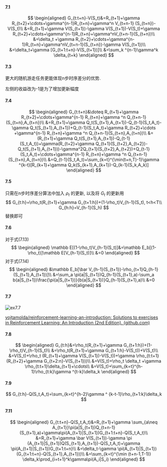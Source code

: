 #### 7.1

$$
\begin{aligned}
G_{t:t+n}-V(S_t)&=R_{t+1}+\gamma R_{t+2}+\cdots+\gamma^{n-1}R_{t+n}+\gamma^n V_{t+n-1}
(S_{t+n})-V(S_t)\\
&=R_{t+1}+\gamma V(S_{t+1})-\gamma V(S_{t+1})-V(S_t)+\gamma R_{t+2}+\cdots+\gamma^{n-1}R_{t+n}+\gamma^nV_{t+n-1}(S_{t+n})\\
&=\delta_t +\gamma R_{t+2}+\cdots+\gamma^{n-1}R_{t+n}+\gamma^nV_{t+n-1}(S_{t+n})-\gamma V(S_{t+1})\\
&=\delta_t+\gamma [G_{t+1:t+n}-V(S_{t+1})]\\
&=\sum_k ^{n-1}\gamma^k \delta_{t+k}
\end{aligned}
$$

#### 7.3

更大的随机游走任务更能体现n步时序差分的优势.

左侧的收益改为-1是为了增加更新幅度

#### 7.4

$$
\begin{aligned}
G_{t:t+n}&\doteq R_{t+1}+\gamma R_{t+2}+\cdots+\gamma^{n-1}
R_{t+n}+\gamma ^n Q_{t+n-1}(S_{t+n},A_{t+n})\\
&=R_{t+1}+\gamma Q_t(S_{t+1},A_{t+1})-Q_{t-1}(S_t,A_t)-\gamma Q_t(S_{t+1},A_{t+1})+Q_{t-1}(S_t,A_t)+\gamma R_{t+2}+\cdots +\gamma^{n-1}
R_{t+n}+\gamma ^n Q_{t+n-1}(S_{t+n},A_{t+n})\\
&=(R_{t+1}+\gamma Q_t(S_{t+1},A_{t+1})-Q_{t-1}(S_t,A_t))+\gamma(R_{t+2}+\gamma Q_{t+1}(S_{t+2},A_{t+2})-Q_t(S_{t+1},A_{t+1}))-\gamma^2Q_{t+1}(S_{t+2},A_{t+2})+Q_{t-1}(S_t,A_t)+\cdots+\gamma^{n-1}
R_{t+n}+\gamma ^n Q_{t+n-1}(S_{t+n},A_{t+n})\\
&=Q_{t-1}(S_t,A_t)+\sum_{k=t}^{\min(t+n,T)-1}\gamma ^{k-t}[R_{k+1}+\gamma Q_k(S_{k+1},A_{k+1})-Q_{k-1}(S_k,A_k)]
\end{aligned}
$$

#### 7.5

只需在n步时序差分算法中加入 $\rho_t$ 的更新, 以及将 $G_t$ 的更新用
$$
G_{t:h}=\rho_t(R_{t+1}+\gamma G_{t+1:h})+(1-\rho_t)V_{h-1}(S_t), t<h<T\\
G_{h:h}=V_{h-1}(S_h)
$$
替换即可

#### 7.6

对于式(7.13)
$$
\begin{aligned}
\mathbb E[(1-\rho_t)V_{h-1}(S_t)]&=\mathbb E_b[(1-\rho_t)]\mathbb E[V_{h-1}(S_t)]\\
&=0
\end{aligned}
$$
对于式(7.14)
$$
\begin{aligned}
&\mathbb E_b[\bar V_{h-1}(S_{t+1})-\rho_{t+1}Q_{h-1}(S_{t+1},A_{t+1})]\\
&=\sum_a \pi(a|S_{t+1})Q_{h-1}(S_{t+1},a)-\sum_a b(a|S_{t+1})\frac{\pi(a|S_{t+1})}{b(a|S_{t+1})}Q_{h-1}(S_{t+1},a)\\
&=0
\end{aligned}
$$

#### 7.7

![ex7.7](D:\RL\exercises\ex7.7.png)

[vojtamolda/reinforcement-learning-an-introduction: Solutions to exercises in Reinforcement Learning: An Introduction (2nd Edition). (github.com)](https://github.com/vojtamolda/reinforcement-learning-an-introduction)

#### 7.8

$$
\begin{aligned}
G_{t:h}&=\rho_t(R_{t+1}+\gamma G_{t+1:h})+(1-\rho_t)V_{h-1}(S_t)\\
&=\rho_t(R_{t+1}+\gamma G_{t+1:h}-V(S_t))+V(S_t)\\
&=V(S_t)+\rho_t (R_{t+1}+\gamma V(S_{t+1})-V(S_t))+\gamma \rho_{t:t+1}(R_{t+2}+\gamma G_{t+2:n}-V(S_{t+1}))\\
&=V(S_t)+\rho_t \delta_t +\gamma \rho_{t:t+1}\delta_{t+1}+\cdots\\
&=V(S_t)+\sum_{k=t}^{h-1}\rho_{t:k}\gamma ^{t-k}\delta_k
\end{aligned}
$$

#### 7.9

$$
G_{t:h}-Q(S_t,A_t)=\sum_{k=t}^{h-2}\gamma ^ {k-t-1}\rho_{t+1:k}\delta_k
$$

#### 7.11

$$
\begin{aligned}
G_{t:t+n}-Q(S_t,A_t)&=R_{t+1}+\gamma \sum_{a\neq A_{t+1}}\pi(a|S_{t+1})Q_{t+n-1}(S_{t+1},a)+\gamma\pi(A_{t+1}|S_{t+1})G_{t+1:t+n}-Q(S_t,A_t)\\
&=R_{t+1}+\gamma \bar V(S_{t+1})-\gamma \pi (A_{t+1}|S_{t+1})Q(S_{t+1},A_{t+1})-Q(S_t,A_t)+\gamma \pi(A_{t+1}|S_{t+1})G_{t+1:t+n}\\
&=\delta_t-\gamma \pi(A_{t+1}|S_{t+1})(G_{t+1:t+n}-Q(S_{t+1},A_{t+1}))\\
&=\sum_{k=t}^{\min (t+n-1,T-1)} \delta_k\prod_{i=t+1}^k\gamma\pi(A_i|S_i)
\end{aligned}
$$

